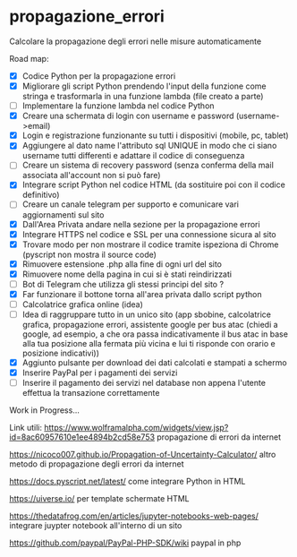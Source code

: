 # propagazione_errori
Calcolare la propagazione degli errori nelle misure automaticamente

Road map:
- [x] Codice Python per la propagazione errori
- [x] Migliorare gli script Python prendendo l'input della funzione come stringa e trasformarla in una funzione lambda (file creato a parte)
- [ ] Implementare la funzione lambda nel codice Python
- [x] Creare una schermata di login con username e password (username->email) 
- [x] Login e registrazione funzionante su tutti i dispositivi (mobile, pc, tablet)
- [x] Aggiungere al dato name l'attributo sql UNIQUE in modo che ci siano username tutti differenti e adattare il codice di conseguenza
- [ ] Creare un sistema di recovery password (senza conferma della mail associata all'account non si può fare)
- [x] Integrare script Python nel codice HTML (da sostituire poi con il codice definitivo)
- [ ] Creare un canale telegram per supporto e comunicare vari aggiornamenti sul sito
- [x] Dall'Area Privata andare nella sezione per la propagazione errori
- [x] Integrare HTTPS nel codice e SSL per una connessione sicura al sito
- [x] Trovare modo per non mostrare il codice tramite ispeziona di Chrome (pyscript non mostra il source code)
- [x] Rimuovere estensione .php alla fine di ogni url del sito
- [x] Rimuovere nome della pagina in cui si è stati reindirizzati
- [ ] Bot di Telegram che utilizza gli stessi principi del sito ?
- [x] Far funzionare il bottone torna all'area privata dallo script python 
- [ ] Calcolatrice grafica online (idea)
- [ ] Idea di raggruppare tutto in un unico sito (app sbobine, calcolatrice grafica, propagazione errori, assistente google per bus atac (chiedi a google, ad esempio, a che ora passa indicativamente il bus atac in base alla tua posizione alla fermata più vicina e lui ti risponde con orario e posizione indicativi))
- [x] Aggiunto pulsante per download dei dati calcolati e stampati a schermo 
- [x] Inserire PayPal per i pagamenti dei servizi
- [ ] Inserire il pagamento dei servizi nel database non appena l'utente effettua la transazione correttamente

Work in Progress...


Link utili:
https://www.wolframalpha.com/widgets/view.jsp?id=8ac60957610e1ee4894b2cd58e753 propagazione di errori da internet

https://nicoco007.github.io/Propagation-of-Uncertainty-Calculator/ altro metodo di propagazione degli errori da internet

https://docs.pyscript.net/latest/ come integrare Python in HTML

https://uiverse.io/ per template schermate HTML

https://thedatafrog.com/en/articles/jupyter-notebooks-web-pages/ integrare juypter notebook all'interno di un sito

https://github.com/paypal/PayPal-PHP-SDK/wiki paypal in php

